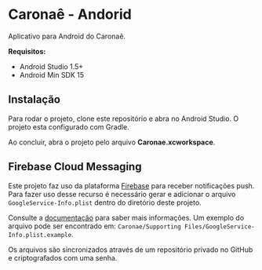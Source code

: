 # Caronaê - Andorid

Aplicativo para Android do Caronaê.

**Requisitos:**

* Android Studio 1.5+
* Android Min SDK 15

## Instalação

Para rodar o projeto, clone este repositório e abra no Android Studio.
O projeto esta configurado com Gradle.

Ao concluir, abra o projeto pelo arquivo **Caronae.xcworkspace**.

## Firebase Cloud Messaging

Este projeto faz uso da plataforma [Firebase](https://firebase.google.com/) para receber notificações push. Para fazer uso desse recurso é necessário gerar e adicionar o arquivo `GoogleService-Info.plist` dentro do diretório deste projeto.

Consulte a [documentação](https://firebase.google.com/docs/ios/setup) para saber mais informações. Um exemplo do arquivo pode ser encontrado em: `Caronae/Supporting Files/GoogleService-Info.plist.example`.

Os arquivos são sincronizados através de um repositório privado no GitHub e criptografados com uma senha.
